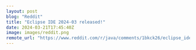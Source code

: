 ```yaml
---
layout: post
blog: "Reddit"
title: "Eclipse IDE 2024-03 released!"
date: 2024-03-21T17:45:40Z
image: images/reddit.png
remote_url: "https://www.reddit.com/r/java/comments/1bkck26/eclipse_ide_202403_released/"
---
```

